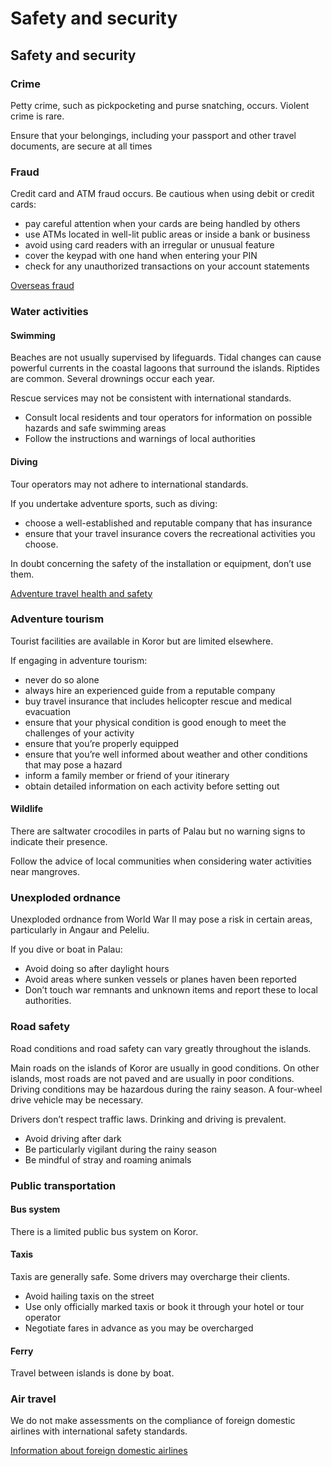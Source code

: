 # Safety and security

## Safety and security

### Crime

Petty crime, such as pickpocketing and purse snatching, occurs. Violent crime is rare.

Ensure that your belongings, including your passport and other travel documents, are secure at all times

### Fraud

Credit card and ATM fraud occurs. Be cautious when using debit or credit cards:

* pay careful attention when your cards are being handled by others
* use ATMs located in well-lit public areas or inside a bank or business
* avoid using card readers with an irregular or unusual feature
* cover the keypad with one hand when entering your PIN
* check for any unauthorized transactions on your account statements

[Overseas fraud](https://travel.gc.ca/travelling/health-safety/overseas-fraud)

### Water activities

#### Swimming

Beaches are not usually supervised by lifeguards. Tidal changes can cause powerful currents in the coastal lagoons that surround the islands. Riptides are common. Several drownings occur each year.

Rescue services may not be consistent with international standards.

* Consult local residents and tour operators for information on possible hazards and safe swimming areas
* Follow the instructions and warnings of local authorities

#### Diving

Tour operators may not adhere to international standards.

If you undertake adventure sports, such as diving:

* choose a well-established and reputable company that has insurance
* ensure that your travel insurance covers the recreational activities you choose.

In doubt concerning the safety of the installation or equipment, don’t use them.

[Adventure travel health and safety](https://travel.gc.ca/travelling/health-safety/adventure-travellers)

### Adventure tourism

Tourist facilities are available in Koror but are limited elsewhere.

If engaging in adventure tourism:

* never do so alone
* always hire an experienced guide from a reputable company
* buy travel insurance that includes helicopter rescue and medical evacuation
* ensure that your physical condition is good enough to meet the challenges of your activity
* ensure that you’re properly equipped
* ensure that you’re well informed about weather and other conditions that may pose a hazard
* inform a family member or friend of your itinerary
* obtain detailed information on each activity before setting out

#### Wildlife

There are saltwater crocodiles in parts of Palau but no warning signs to indicate their presence.

Follow the advice of local communities when considering water activities near mangroves.

### Unexploded ordnance

Unexploded ordnance from World War II may pose a risk in certain areas, particularly in Angaur and Peleliu.

If you dive or boat in Palau:

* Avoid doing so after daylight hours
* Avoid areas where sunken vessels or planes haven been reported
* Don’t touch war remnants and unknown items and report these to local authorities.

### Road safety

Road conditions and road safety can vary greatly throughout the islands.

Main roads on the islands of Koror are usually in good conditions. On other islands, most roads are not paved and are usually in poor conditions. Driving conditions may be hazardous during the rainy season. A four-wheel drive vehicle may be necessary.

Drivers don’t respect traffic laws. Drinking and driving is prevalent.

* Avoid driving after dark
* Be particularly vigilant during the rainy season
* Be mindful of stray and roaming animals

### Public transportation

#### Bus system

There is a limited public bus system on Koror.

#### Taxis

Taxis are generally safe. Some drivers may overcharge their clients.

* Avoid hailing taxis on the street
* Use only officially marked taxis or book it through your hotel or tour operator
* Negotiate fares in advance as you may be overcharged

#### Ferry

Travel between islands is done by boat.

### Air travel

We do not make assessments on the compliance of foreign domestic airlines with international safety standards.

[Information about foreign domestic airlines](https://travel.gc.ca/air/in-flight-safety#other)
